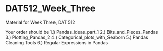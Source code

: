 # DAT512_Week_Three
Material for Week Three, DAT 512

Your order should be
1.) Pandas_ideas_part_1
2.) Bits_and_Pieces_Pandas
3.) Plotting_Pandas_2
4.) Categorical_plots_with_Seaborn
5.) Pandas Cleaning Tools
6.) Regular Expressions in Pandas
